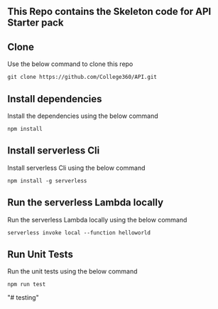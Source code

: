 ## This Repo contains the Skeleton code for API Starter pack

## Clone

Use the below command to clone this repo
```
git clone https://github.com/College360/API.git
```

## Install dependencies

Install the dependencies using the below command
```
npm install 
```

## Install serverless Cli

Install serverless Cli using the below command
```
npm install -g serverless
```

## Run the serverless Lambda locally

Run the serverless Lambda locally using the below command
```
serverless invoke local --function helloworld
```

## Run Unit Tests

Run the unit tests using the below command
```
npm run test
```


"# testing" 
